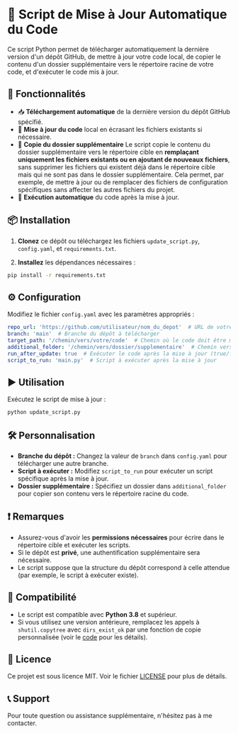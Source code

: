 # 🚀 Script de Mise à Jour Automatique du Code

Ce script Python permet de télécharger automatiquement la dernière version d'un dépôt GitHub, de mettre à jour votre code local, de copier le contenu d'un dossier supplémentaire vers le répertoire racine de votre code, et d'exécuter le code mis à jour.

## 📝 Fonctionnalités

- 📥 **Téléchargement automatique** de la dernière version du dépôt GitHub spécifié.
- 🔄 **Mise à jour du code** local en écrasant les fichiers existants si nécessaire.
- 📁 **Copie du dossier supplémentaire** Le script copie le contenu du dossier supplémentaire vers le répertoire cible en **remplaçant uniquement les fichiers existants ou en ajoutant de nouveaux fichiers**, sans supprimer les fichiers qui existent déjà dans le répertoire cible mais qui ne sont pas dans le dossier supplémentaire. Cela permet, par exemple, de mettre à jour ou de remplacer des fichiers de configuration spécifiques sans affecter les autres fichiers du projet.
- 🚀 **Exécution automatique** du code après la mise à jour.

## 📦 Installation

1. **Clonez** ce dépôt ou téléchargez les fichiers `update_script.py`, `config.yaml`, et `requirements.txt`.

2. **Installez** les dépendances nécessaires :

```bash 
pip install -r requirements.txt
```

## ⚙️ Configuration

Modifiez le fichier `config.yaml` avec les paramètres appropriés :

```yaml
repo_url: 'https://github.com/utilisateur/nom_du_depot'  # URL de votre dépôt GitHub
branch: 'main'  # Branche du dépôt à télécharger
target_path: '/chemin/vers/votre/code'  # Chemin où le code doit être mis à jour
additional_folder: '/chemin/vers/dossier/supplementaire'  # Chemin vers le dossier à copier (ou null)
run_after_update: true  # Exécuter le code après la mise à jour (true/false)
script_to_run: 'main.py'  # Script à exécuter après la mise à jour
```

## ▶️ Utilisation

Exécutez le script de mise à jour :

```bash
python update_script.py
```

## 🛠️ Personnalisation

- **Branche du dépôt :** Changez la valeur de `branch` dans `config.yaml` pour télécharger une autre branche.
- **Script à exécuter :** Modifiez `script_to_run` pour exécuter un script spécifique après la mise à jour.
- **Dossier supplémentaire :** Spécifiez un dossier dans `additional_folder` pour copier son contenu vers le répertoire racine du code.

## ❗ Remarques

- Assurez-vous d'avoir les **permissions nécessaires** pour écrire dans le répertoire cible et exécuter les scripts.
- Si le dépôt est **privé**, une authentification supplémentaire sera nécessaire.
- Le script suppose que la structure du dépôt correspond à celle attendue (par exemple, le script à exécuter existe).

## 🐍 Compatibilité

- Le script est compatible avec **Python 3.8** et supérieur.
- Si vous utilisez une version antérieure, remplacez les appels à `shutil.copytree` avec `dirs_exist_ok` par une fonction de copie personnalisée (voir le [code](main.py) pour les détails).

## 📄 Licence

Ce projet est sous licence MIT. Voir le fichier [LICENSE](LICENSE) pour plus de détails.

## 📞 Support

Pour toute question ou assistance supplémentaire, n'hésitez pas à me contacter.
